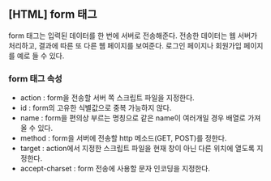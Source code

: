 ## [HTML] form 태그
form 태그는 입력된 데이터를 한 번에 서버로 전송해준다. 전송한 데이터는 웹 서버가 처리하고, 결과에 따른 또 다른 웹 페이지를 보여준다. 로그인 페이지나 회원가입 페이지를 예로 들 수 있다.

### form 태그 속성
- action : form을 전송할 서버 쪽 스크립트 파일을 지정한다.
- id : form의 고유한 식별값으로 중복 가능하지 않다.
- name : form을 편의상 부르는 명칭으로 같은 name이 여러개일 경우 배열로 가져올 수 있다.
- method : form을 서버에 전송할 http 메소드(GET, POST)를 정한다.
- target : action에서 지정한 스크립트 파일을 현재 창이 아닌 다른 위치에 열도록 지정한다.
- accept-charset : form 전송에 사용할 문자 인코딩을 지정한다.